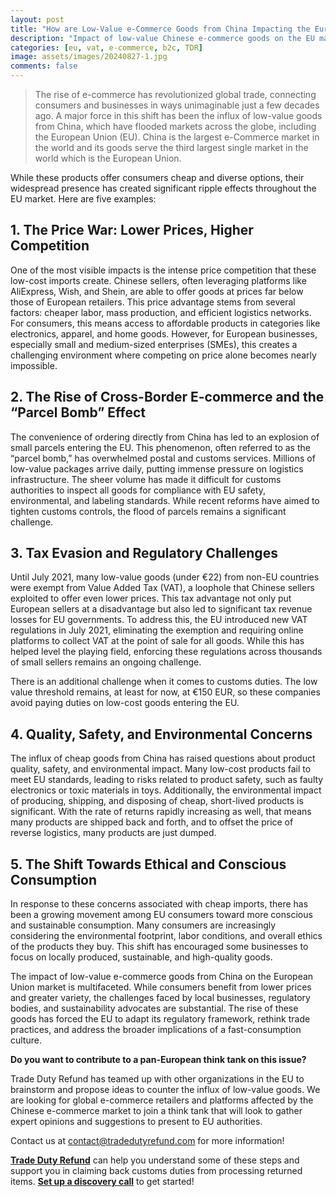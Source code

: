```yaml
---
layout: post
title: "How are Low-Value e-Commerce Goods from China Impacting the European Union Market"
description: "Impact of low-value Chinese e-commerce goods on the EU market: intensified price competition, overwhelmed logistics, tax challenges, and rising demand for ethical consumption."
categories: [eu, vat, e-commerce, b2c, TDR]
image: assets/images/20240827-1.jpg
comments: false
---
```


> The rise of e-commerce has revolutionized global trade, connecting consumers and businesses in ways unimaginable just a few decades ago. A major force in this shift has been the influx of low-value goods from China, which have flooded markets across the globe, including the European Union (EU). China is the largest e-Commerce market in the world and its goods serve the third largest single market in the world which is the European Union.

While these products offer consumers cheap and diverse options, their widespread presence has created significant ripple effects throughout the EU market. Here are five examples: 

## 1. The Price War: Lower Prices, Higher Competition 
One of the most visible impacts is the intense price competition that these low-cost imports create. Chinese sellers, often leveraging platforms like AliExpress, Wish, and Shein, are able to offer goods at prices far below those of European retailers. This price advantage stems from several factors: cheaper labor, mass production, and efficient logistics networks. For consumers, this means access to affordable products in categories like electronics, apparel, and home goods. However, for European businesses, especially small and medium-sized enterprises (SMEs), this creates a challenging environment where competing on price alone becomes nearly impossible. 

## 2. The Rise of Cross-Border E-commerce and the “Parcel Bomb” Effect 
The convenience of ordering directly from China has led to an explosion of small parcels entering the EU. This phenomenon, often referred to as the “parcel bomb,” has overwhelmed postal and customs services. Millions of low-value packages arrive daily, putting immense pressure on logistics infrastructure. The sheer volume has made it difficult for customs authorities to inspect all goods for compliance with EU safety, environmental, and labeling standards. While recent reforms have aimed to tighten customs controls, the flood of parcels remains a significant challenge. 

## 3. Tax Evasion and Regulatory Challenges 
Until July 2021, many low-value goods (under €22) from non-EU countries were exempt from Value Added Tax (VAT), a loophole that Chinese sellers exploited to offer even lower prices. This tax advantage not only put European sellers at a disadvantage but also led to significant tax revenue losses for EU governments. To address this, the EU introduced new VAT regulations in July 2021, eliminating the exemption and requiring online platforms to collect VAT at the point of sale for all goods. While this has helped level the playing field, enforcing these regulations across thousands of small sellers remains an ongoing challenge. 

There is an additional challenge when it comes to customs duties. The low value threshold remains, at least for now, at €150 EUR, so these companies avoid paying duties on low-cost goods entering the EU.

## 4. Quality, Safety, and Environmental Concerns 
The influx of cheap goods from China has raised questions about product quality, safety, and environmental impact. Many low-cost products fail to meet EU standards, leading to risks related to product safety, such as faulty electronics or toxic materials in toys. Additionally, the environmental impact of producing, shipping, and disposing of cheap, short-lived products is significant. With the rate of returns rapidly increasing as well, that means many products are shipped back and forth, and to offset the price of reverse logistics, many products are just dumped. 

## 5. The Shift Towards Ethical and Conscious Consumption 
In response to these concerns associated with cheap imports, there has been a growing movement among EU consumers toward more conscious and sustainable consumption. Many consumers are increasingly considering the environmental footprint, labor conditions, and overall ethics of the products they buy. This shift has encouraged some businesses to focus on locally produced, sustainable, and high-quality goods. 

The impact of low-value e-commerce goods from China on the European Union market is multifaceted. While consumers benefit from lower prices and greater variety, the challenges faced by local businesses, regulatory bodies, and sustainability advocates are substantial. The rise of these goods has forced the EU to adapt its regulatory framework, rethink trade practices, and address the broader implications of a fast-consumption culture. 

**Do you want to contribute to a pan-European think tank on this issue?**

Trade Duty Refund has teamed up with other organizations in the EU to brainstorm and propose ideas to counter the influx of low-value goods. We are looking for global e-commerce retailers and platforms affected by the Chinese e-commerce market to join a think tank that will look to gather expert opinions and suggestions to present to EU authorities.

Contact us at [contact@tradedutyrefund.com](mailto:contact@tradedutyrefund.com) for more information!

[**Trade Duty Refund**](https://tradedutyrefund.com) can help you understand some of these steps and support you in claiming back customs duties from processing returned items. [**Set up a discovery call**](https://zcal.co/i/ipvlgNrr) to get started!
